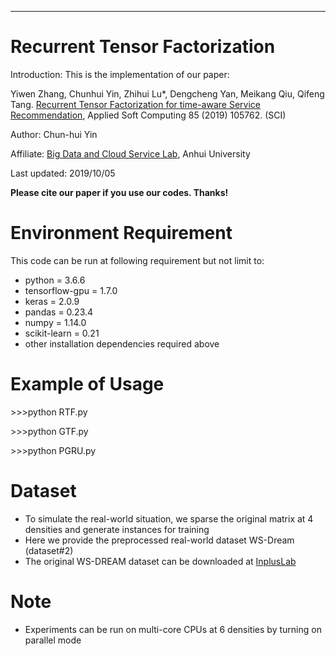 ****

# Recurrent Tensor Factorization 

Introduction: This is the implementation of our paper:

Yiwen Zhang, Chunhui Yin, Zhihui Lu*, Dengcheng Yan, Meikang Qiu, Qifeng Tang. [Recurrent Tensor Factorization for time-aware Service Recommendation](https://doi.org/10.1016/j.asoc.2019.105762), Applied Soft Computing 85 (2019) 105762. (SCI)

Author: Chun-hui Yin

Affiliate: [Big Data and Cloud Service Lab](http://bigdata.ahu.edu.cn), Anhui University

Last updated: 2019/10/05

**Please cite our paper if you use our codes. Thanks!** 

# Environment Requirement

This code can be run at following requirement but not limit to:
- python = 3.6.6
- tensorflow-gpu = 1.7.0
- keras = 2.0.9
- pandas = 0.23.4
- numpy = 1.14.0
- scikit-learn = 0.21
- other installation dependencies required above

# Example of Usage

&gt;&gt;&gt;python RTF.py

&gt;&gt;&gt;python GTF.py

&gt;&gt;&gt;python PGRU.py

# Dataset

- To simulate the real-world situation, we sparse the original matrix at 4 densities and generate instances for training
- Here we provide the preprocessed real-world dataset WS-Dream (dataset#2)
- The original WS-DREAM dataset can be downloaded at [InplusLab](http://inpluslab.com/wsdream/)

# Note

- Experiments can be run on multi-core CPUs at 6 densities by turning on parallel mode
